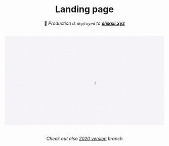 <center>
<h1>Landing page</h1>
🚀 <i>Production is <code>deployed</code> to <a href="https://oleksii.xyz"><b>oleksii.xyz</b></a></i>
</center>

<br>

![Preview](preview.gif)

<br>

<center><i>Check out also <a href="https://github.com/oleksiibesida/oleksii.xyz/tree/2020">2020 version</a> branch</i></center>

